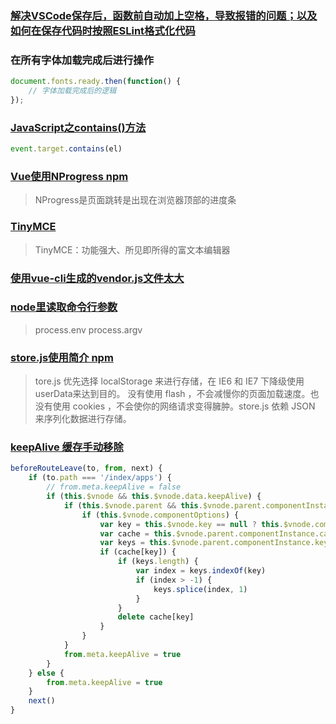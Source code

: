 ### [解决VSCode保存后，函数前自动加上空格，导致报错的问题；以及如何在保存代码时按照ESLint格式化代码](https://www.pianshen.com/article/51381265716/)

### 在所有字体加载完成后进行操作

```js
document.fonts.ready.then(function() {
    // 字体加载完成后的逻辑
});
```

### [JavaScript之contains()方法](https://www.jianshu.com/p/df6cb20436c5)

```js
event.target.contains(el)
```

### [Vue使用NProgress npm](https://blog.csdn.net/wn1245343496/article/details/82151273)

> NProgress是页面跳转是出现在浏览器顶部的进度条

### [TinyMCE](http://tinymce.ax-z.cn/)

> TinyMCE：功能强大、所见即所得的富文本编辑器

### [使用vue-cli生成的vendor.js文件太大](https://blog.csdn.net/blueberry_liang/article/details/80320607)

### [node里读取命令行参数](https://blog.csdn.net/weixin_34292402/article/details/93318423)

> process.env process.argv

### [store.js使用简介 npm](https://gist.github.com/reygreen1/7226325)

> tore.js 优先选择 localStorage 来进行存储，在 IE6 和 IE7 下降级使用userData来达到目的。 没有使用 flash ，不会减慢你的页面加载速度。也没有使用 cookies ，不会使你的网络请求变得臃肿。store.js 依赖 JSON 来序列化数据进行存储。

### [keepAlive 缓存手动移除](https://www.cnblogs.com/yanqiong/p/12605540.html)

```js
beforeRouteLeave(to, from, next) {
    if (to.path === '/index/apps') {
        // from.meta.keepAlive = false
        if (this.$vnode && this.$vnode.data.keepAlive) {
            if (this.$vnode.parent && this.$vnode.parent.componentInstance && this.$vnode.parent.componentInstance.cache) {
                if (this.$vnode.componentOptions) {
                    var key = this.$vnode.key == null ? this.$vnode.componentOptions.Ctor.cid + (this.$vnode.componentOptions.tag ? `::${this.$vnode.componentOptions.tag}` : '') : this.$vnode.key
                    var cache = this.$vnode.parent.componentInstance.cache
                    var keys = this.$vnode.parent.componentInstance.keys
                    if (cache[key]) {
                        if (keys.length) {
                            var index = keys.indexOf(key)
                            if (index > -1) {
                                keys.splice(index, 1)
                            }
                        }
                        delete cache[key]
                    }
                }
            }
            from.meta.keepAlive = true
        }
    } else {
        from.meta.keepAlive = true
    }
    next()
}
```
